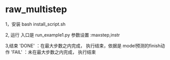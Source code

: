 # raw_multistep

1，安装
bash install_script.sh

2, 运行
入口是 run_example1.py
参数设置 :maxstep,instr

3,结束
'DONE' ：在最大步数之内完成， 执行结束，依据是 model预测的finish动作
'FAIL' ：未在最大步数之内完成， 执行结束
